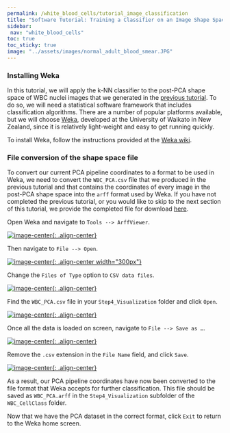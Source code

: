 ```yaml
---
permalink: /white_blood_cells/tutorial_image_classification
title: "Software Tutorial: Training a Classifier on an Image Shape Space"
sidebar:
 nav: "white_blood_cells"
toc: true
toc_sticky: true
image: "../assets/images/normal_adult_blood_smear.JPG"
---
```


### Installing Weka

In this tutorial, we will apply the k-NN classifier to the post-PCA shape space of WBC nuclei images that we generated in the [previous tutorial](tutorial_shape_space). To do so, we will need a statistical software framework that includes classification algorithms. There are a number of popular platforms available, but we will choose <a href="https://www.cs.waikato.ac.nz/ml/weka/" target="_blank">Weka</a>, developed at the University of Waikato in New Zealand, since it is relatively light-weight and easy to get running quickly.

To install Weka, follow the instructions provided at the <a href="https://waikato.github.io/weka-wiki/downloading_weka/" target="_blank">Weka wiki</a>.

### File conversion of the shape space file

To convert our current PCA pipeline coordinates to a format to be used in Weka, we need to convert the `WBC_PCA.csv` file that we produced in the previous tutorial and that contains the coordinates of every image in the post-PCA shape space into the `arff` format used by Weka. If you have not completed the previous tutorial, or you would like to skip to the next section of this tutorial, we provide the completed file for download <a href="../downloads/WBC_PCA.arff">here</a>.

Open Weka and navigate to `Tools --> ArffViewer`.

[![image-center](../assets/images/600px/cellorg_step_2.png){: .align-center}](../assets/images/cellorg_step_2.png)


Then navigate to `File --> Open`.

[![image-center](../assets/images/600px/cellorg_step_3.png){: .align-center width="300px"}](../assets/images/cellorg_step_3.png)

Change the `Files of Type` option to `CSV data files`.

[![image-center](../assets/images/600px/cellorg_step_4.png){: .align-center}](../assets/images/cellorg_step_4.png)

Find the `WBC_PCA.csv` file in your `Step4_Visualization` folder and click `Open`.

[![image-center](../assets/images/600px/cellorg_step_5.png){: .align-center}](../assets/images/cellorg_step_5.png)

Once all the data is loaded on screen, navigate to `File --> Save as …`.

[![image-center](../assets/images/600px/cellorg_step_6.png){: .align-center}](../assets/images/cellorg_step_6.png)

Remove the `.csv` extension in the `File Name` field, and click `Save`.

[![image-center](../assets/images/600px/cellorg_step_7.png){: .align-center}](../assets/images/cellorg_step_7.png)

As a result, our PCA pipeline coordinates have now been converted to the file format that Weka accepts for further classification. This file should be saved as `WBC_PCA.arff` in the `Step4_Visualization` subfolder of the `WBC_CellClass` folder.

Now that we have the PCA dataset in the correct format, click `Exit` to return to the Weka home screen.

<!--
* We will lose some information present in the original data, but the more structure that is present in the data, the less information that we will lose. -- something about the percentage of variation in the data that can be explained by the multiple dimensions?

* Videos from Jen Golbeck -- these need to go into the tutorial

{% include video id="gfhGfnkypCY" provider="youtube" %}

{% include video id="V9PNyx5-kxM" provider="youtube" %}

-->
